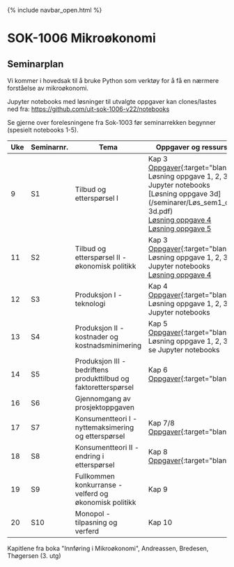 {% include navbar_open.html %}
# SOK-1006 Mikroøkonomi    

## Seminarplan   

Vi kommer i hovedsak til å bruke Python som verktøy for å få en nærmere forståelse av mikroøkonomi.    

Jupyter notebooks med løsninger til utvalgte oppgaver kan clones/lastes ned fra: https://github.com/uit-sok-1006-v22/notebooks

Se gjerne over forelesningene fra Sok-1003 før seminarrekken begynner (spesielt notebooks 1-5).   

|Uke| Seminarnr.    | Tema  <img width=350/>     |  Oppgaver og ressurser <img width=350/>  |
|----|------------|-----------------------------------------------|--------------------------------------|
| 9| S1  | Tilbud og etterspørsel I                |Kap 3 [Oppgaver](seminarer/seminar_1.md){:target="blank"}<br> Løsning oppgave 1, 2, 3: se Jupyter notebooks<br> [Løsning oppgave 3d](/seminarer/Løs_sem1_oppg 3d.pdf)<br> [Løsning oppgave 4](/seminarer/Løs_sem_1_oppg_4.pdf)<br> [Løsning oppgave 5](/seminarer/Løs_sem_1_oppg_5.pdf)|
| 11|S2    | Tilbud og etterspørsel II - økonomisk politikk   | Kap 3 [Oppgaver](seminarer/seminar_2.md){:target="blank"}<br> Løsning oppgave 1, 2, 3: se Jupyter notebooks <br> [Løsning oppgave 4](/seminarer/løs_sem_2-oppg4.pdf) |
| 12|S3    | Produksjon I - teknologi               |Kap 4 [Oppgaver](seminarer/seminar_3.md){:target="blank"}<br> Løsning oppgave 1, 2, 3: se Jupyter notebooks |
| 13|S4    | Produksjon II - kostnader og kostnadsminimering    |Kap 5 [Oppgaver](seminarer/seminar_4.md){:target="blank"}<br> Løsning oppgave 1, 2, 3, 4: se Jupyter notebooks   |
| 14| S5| Produksjon III - bedriftens produkttilbud og faktoretterspørsel       |Kap 6 [Oppgaver](seminarer/seminar_5.md){:target="blank"} |
| 16|  S6| Gjennomgang av prosjektoppgaven |        |
| 17| S7  | Konsumentteori I - nyttemaksimering og etterspørsel     |Kap 7/8 [Oppgaver](seminarer/seminar_7.md){:target="blank"}  |
| 18| S8  | Konsumentteori II - endring i etterspørsel     |Kap 8 [Oppgaver](seminarer/seminar_8.md){:target="blank"}   |
| 19| S9 | Fullkommen konkurranse - velferd og økonomisk politikk       |Kap 9   |
| 20| S10 | Monopol - tilpasning og verferd       |Kap 10   |

Kapitlene fra boka "Innføring i Mikroøkonomi", Andreassen, Bredesen, Thøgersen (3. utg)
